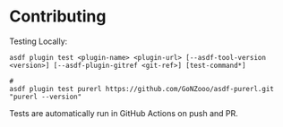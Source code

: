 # Contributing

Testing Locally:

```shell
asdf plugin test <plugin-name> <plugin-url> [--asdf-tool-version <version>] [--asdf-plugin-gitref <git-ref>] [test-command*]

#
asdf plugin test purerl https://github.com/GoNZooo/asdf-purerl.git "purerl --version"
```

Tests are automatically run in GitHub Actions on push and PR.
